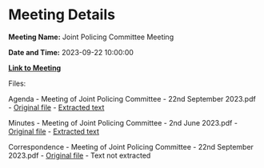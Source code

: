 # Meeting Details

**Meeting Name:** Joint Policing Committee Meeting

**Date and Time:** 2023-09-22 10:00:00

**[Link to Meeting](https://www.limerick.ie/council/whats-on/joint-policing-committee-meeting-19)**

Files: 

Agenda - Meeting of Joint Policing Committee - 22nd September 2023.pdf - [Original file](https://www.limerick.ie/sites/default/files/media/documents/2023-09/00-Agenda-Meeting-of-Joint-Policing-Committee-22nd-September-2023.pdf) - [Extracted text](./Agenda%20-%20Meeting%20of%20Joint%20Policing%20Committee%20-%2022nd%20September%202023.md)

Minutes - Meeting of Joint Policing Committee - 2nd June 2023.pdf - [Original file](https://www.limerick.ie/sites/default/files/media/documents/2023-09/01-Minutes-Meeting-of-Joint-Policing-Committee-2nd-June-2023.pdf) - [Extracted text](./Minutes%20-%20Meeting%20of%20Joint%20Policing%20Committee%20-%202nd%20June%202023.md)

Correspondence - Meeting of Joint Policing Committee - 22nd September 2023.pdf - [Original file](https://www.limerick.ie/sites/default/files/media/documents/2023-09/04-Correspondence-Meeting-of-Joint-Policing-Committee-22nd-September-2023.pdf) - Text not extracted

